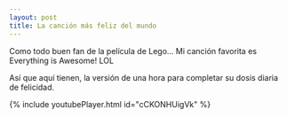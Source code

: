 ```yaml
---
layout: post
title: La canción más feliz del mundo
---
```


Como todo buen fan de la película de Lego... Mi canción favorita es Everything is Awesome! LOL

Así que aquí tienen, la versión de una hora para completar su dosis diaria de felicidad.

{% include youtubePlayer.html id="cCKONHUigVk" %}
